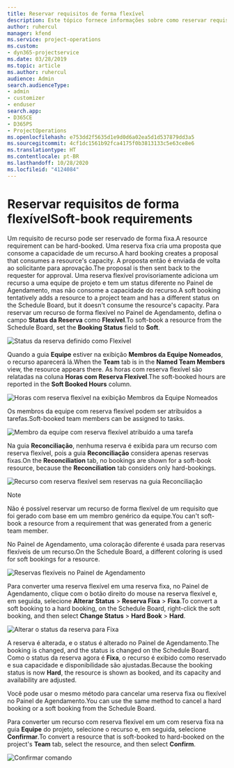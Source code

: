 ```yaml
---
title: Reservar requisitos de forma flexível
description: Este tópico fornece informações sobre como reservar requisitos de forma flexível.
author: ruhercul
manager: kfend
ms.service: project-operations
ms.custom:
- dyn365-projectservice
ms.date: 03/28/2019
ms.topic: article
ms.author: ruhercul
audience: Admin
search.audienceType:
- admin
- customizer
- enduser
search.app:
- D365CE
- D365PS
- ProjectOperations
ms.openlocfilehash: e753dd2f5635d1e9d0d6a02ea5d1d537879dd3a5
ms.sourcegitcommit: 4cf1dc1561b92fca4175f0b3813133c5e63ce8e6
ms.translationtype: HT
ms.contentlocale: pt-BR
ms.lasthandoff: 10/28/2020
ms.locfileid: "4124084"
---
```

# <a name="soft-book-requirements"></a><span data-ttu-id="79b9e-103">Reservar requisitos de forma flexível</span><span class="sxs-lookup"><span data-stu-id="79b9e-103">Soft-book requirements</span></span>

<span data-ttu-id="79b9e-104">Um requisito de recurso pode ser reservado de forma fixa.</span><span class="sxs-lookup"><span data-stu-id="79b9e-104">A resource requirement can be hard-booked.</span></span> <span data-ttu-id="79b9e-105">Uma reserva fixa cria uma proposta que consome a capacidade de um recurso.</span><span class="sxs-lookup"><span data-stu-id="79b9e-105">A hard booking creates a proposal that consumes a resource's capacity.</span></span> <span data-ttu-id="79b9e-106">A proposta então é enviada de volta ao solicitante para aprovação.</span><span class="sxs-lookup"><span data-stu-id="79b9e-106">The proposal is then sent back to the requester for approval.</span></span> <span data-ttu-id="79b9e-107">Uma reserva flexível provisoriamente adiciona um recurso a uma equipe de projeto e tem um status diferente no Painel de Agendamento, mas não consome a capacidade do recurso.</span><span class="sxs-lookup"><span data-stu-id="79b9e-107">A soft booking tentatively adds a resource to a project team and has a different status on the Schedule Board, but it doesn't consume the resource's capacity.</span></span> <span data-ttu-id="79b9e-108">Para reservar um recurso de forma flexível no Painel de Agendamento, defina o campo **Status da Reserva** como **Flexível**.</span><span class="sxs-lookup"><span data-stu-id="79b9e-108">To soft-book a resource from the Schedule Board, set the **Booking Status** field to **Soft**.</span></span>

![Status da reserva definido como Flexível](media/Resource-Management-image77.png)

<span data-ttu-id="79b9e-110">Quando a guia **Equipe** estiver na exibição **Membros da Equipe Nomeados**, o recurso aparecerá lá.</span><span class="sxs-lookup"><span data-stu-id="79b9e-110">When the **Team** tab is in the **Named Team Members** view, the resource appears there.</span></span> <span data-ttu-id="79b9e-111">As horas com reserva flexível são relatadas na coluna **Horas com Reserva Flexível**.</span><span class="sxs-lookup"><span data-stu-id="79b9e-111">The soft-booked hours are reported in the **Soft Booked Hours** column.</span></span>

![Horas com reserva flexível na exibição Membros da Equipe Nomeados](media/Resource-Management-image78.png)

<span data-ttu-id="79b9e-113">Os membros da equipe com reserva flexível podem ser atribuídos a tarefas.</span><span class="sxs-lookup"><span data-stu-id="79b9e-113">Soft-booked team members can be assigned to tasks.</span></span>

![Membro da equipe com reserva flexível atribuído a uma tarefa](media/Resource-Management-image79.png)

<span data-ttu-id="79b9e-115">Na guia **Reconciliação**, nenhuma reserva é exibida para um recurso com reserva flexível, pois a guia **Reconciliação** considera apenas reservas fixas.</span><span class="sxs-lookup"><span data-stu-id="79b9e-115">On the **Reconciliation** tab, no bookings are shown for a soft-book resource, because the **Reconciliation** tab considers only hard-bookings.</span></span>

![Recurso com reserva flexível sem reservas na guia Reconciliação](media/Resource-Management-image80.png)

> [!NOTE]
> <span data-ttu-id="79b9e-117">Não é possível reservar um recurso de forma flexível de um requisito que foi gerado com base em um membro genérico da equipe.</span><span class="sxs-lookup"><span data-stu-id="79b9e-117">You can't soft-book a resource from a requirement that was generated from a generic team member.</span></span>

<span data-ttu-id="79b9e-118">No Painel de Agendamento, uma coloração diferente é usada para reservas flexíveis de um recurso.</span><span class="sxs-lookup"><span data-stu-id="79b9e-118">On the Schedule Board, a different coloring is used for soft bookings for a resource.</span></span>

![Reservas flexíveis no Painel de Agendamento](media/Resource-Management-image81.png)

<span data-ttu-id="79b9e-120">Para converter uma reserva flexível em uma reserva fixa, no Painel de Agendamento, clique com o botão direito do mouse na reserva flexível e, em seguida, selecione **Alterar Status** \> **Reserva Fixa** \> **Fixa**.</span><span class="sxs-lookup"><span data-stu-id="79b9e-120">To convert a soft booking to a hard booking, on the Schedule Board, right-click the soft booking, and then select **Change Status** \> **Hard Book** \> **Hard**.</span></span>

![Alterar o status da reserva para Fixa](media/Resource-Management-image82.png)

<span data-ttu-id="79b9e-122">A reserva é alterada, e o status é alterado no Painel de Agendamento.</span><span class="sxs-lookup"><span data-stu-id="79b9e-122">The booking is changed, and the status is changed on the Schedule Board.</span></span> <span data-ttu-id="79b9e-123">Como o status da reserva agora é **Fixa**, o recurso é exibido como reservado e sua capacidade e disponibilidade são ajustadas.</span><span class="sxs-lookup"><span data-stu-id="79b9e-123">Because the booking status is now **Hard**, the resource is shown as booked, and its capacity and availability are adjusted.</span></span>

<span data-ttu-id="79b9e-124">Você pode usar o mesmo método para cancelar uma reserva fixa ou flexível no Painel de Agendamento.</span><span class="sxs-lookup"><span data-stu-id="79b9e-124">You can use the same method to cancel a hard booking or a soft booking from the Schedule Board.</span></span>

<span data-ttu-id="79b9e-125">Para converter um recurso com reserva flexível em um com reserva fixa na guia **Equipe** do projeto, selecione o recurso e, em seguida, selecione **Confirmar**.</span><span class="sxs-lookup"><span data-stu-id="79b9e-125">To convert a resource that is soft-booked to hard-booked on the project's **Team** tab, select the resource, and then select **Confirm**.</span></span>

![Confirmar comando](media/Resource-Management-image83.png)
